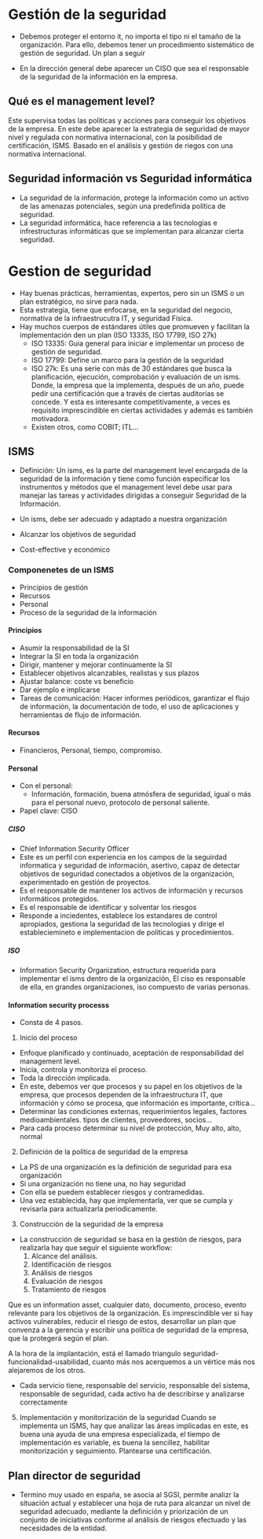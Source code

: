 # Gestión de la seguridad

- Debemos proteger el entorno it, no importa el tipo ni el tamaño de la organización. Para ello, debemos tener un procedimiento sistemático
de gestión de seguridad. Un plan a seguir

- En la dirección general debe aparecer un CISO que sea el responsable de la seguridad de la información en la empresa.

## Qué es el management level? 
Este supervisa todas las politicas y acciones para conseguir los objetivos de la empresa. En este debe aparecer la estrategia de seguridad
de mayor nivel y regulada con normativa internacional, con la posibilidad de certificación, ISMS. Basado en el análisis y gestión de riegos
con una normativa internacional.

## Seguridad información vs Seguridad informática
- La seguridad de la información, protege la información como un activo de las amenazas potenciales, según una predefinida política de seguridad.
- La seguridad informática, hace referencia a las tecnologías e infrestructuras informáticas que se implementan para alcanzar cierta seguridad.

# Gestion de seguridad
- Hay buenas prácticas, herramientas, expertos, pero sin un ISMS o un plan estratégico, no sirve para nada.
- Esta estrategia, tiene que enfocarse, en la seguridad del negocio, normativa de la infraestrucutra IT, y seguridad Física.
- Hay muchos cuerpos de estándares útiles que promueven y facilitan la implementación den un plan (ISO 13335, ISO 17799, ISO 27k)
  - ISO 13335: Guia general para iniciar e implementar un proceso de gestión de seguridad.
  - ISO 17799: Define un marco para la gestión de la seguridad
  - ISO 27k: Es una serie con más de 30 estándares que busca la planificación, ejecución, comprobación y evaluación de un isms. Donde, la empresa que la implementa, después de un año, puede pedir una certificación que a través de ciertas auditorías se concede. Y esta es interesante competitivamente, a veces es requisito imprescindible en ciertas actividades y además es también motivadora.
  - Existen otros, como COBIT; ITL...
  
## ISMS
- Definición:
Un isms, es la parte del management level encargada de la seguridad de la información y tiene como función especificar los instrumentos y 
métodos que el management level debe usar para manejar las tareas y actividades dirigidas a conseguir Seguridad de la Información.

- Un isms, debe ser adecuado y adaptado a nuestra organización
- Alcanzar los objetivos de seguridad
- Cost-effective y económico

### Componenetes de un ISMS
- Principios de gestión
- Recursos
- Personal
- Proceso de la seguridad de la información

#### Principios
- Asumir la responsabilidad de la SI
- Integrar la SI en toda la organización
- Dirigir, mantener y mejorar continuamente la SI
- Establecer objetivos alcanzables, realistas y sus plazos
- Ajustar balance: coste vs beneficio
- Dar ejemplo e implicarse
- Tareas de comunicación: Hacer informes periódicos, garantizar el flujo de información, la documentación de todo, el uso de aplicaciones 
y herramientas de flujo de información.

#### Recursos
- Financieros, Personal, tiempo, compromiso.

#### Personal
- Con el personal:
  - Información, formación, buena atmósfera de seguridad, igual o más para el personal nuevo, protocolo de personal saliente.
- Papel clave: CISO

##### CISO
- Chief Information Security Officer
- Este es un perfil con experiencia en los campos de la seguirdad informatica y seguridad de información, asertivo, capaz de detectar objetivos de seguridad conectados a objetivos de la organización, experimentado en gestión de proyectos.
- Es el responsable de mantener los activos de información y recursos informáticos protegidos.
- Es el responsable de identificar y solventar los riesgos
- Responde a inciedentes, establece los estandares de control apropiados, gestiona la seguridad de las tecnologias y dirige el estableciemineto e implementacion de políticas y procedimientos.

##### ISO
- Information Security Organization, estructura requerida para implementar el isms dentro de la organización, El ciso es responsable de ella, en grandes organizaciones, iso compuesto de varias personas.

#### Information security processs
- Consta de 4 pasos.
1. Inicio del proceso
  -  Enfoque planificado y continuado, aceptación de responsabilidad del management level.
  -  Inicia, controla y monitoriza el proceso.
  -  Toda la dirección implicada.  
  -  En este, debemos ver que procesos y su papel en los objetivos de la empresa, que procesos dependen de la infraestructura IT, que información y cómo se procesa, que información es importante,  crítica...
  -  Determinar las condiciones externas, requerimientos legales, factores medioambientales. tipos de clientes, proveedores, socios...
  -  Para cada proceso determinar su nivel de protección, Muy alto, alto, normal

2. Definición de la política de seguridad de la empresa
  - La PS de una organización es la definición de seguridad para esa organización
  - Si una organización no tiene una, no hay seguridad
  - Con ella se puedem establecer riesgos y contramedidas.
  - Una vez establecida, hay que implementarla, ver que se cumpla y revisarla para actualizarla periodicamente.
  
3. Construcción de la seguridad de la empresa
  - La construcción de seguridad se basa en la gestión de riesgos, para realizarla hay que seguir el siguiente workflow:
    1. Alcance del análisis.
    2. Identificación de riesgos
    3. Análisis de riesgos
    4. Evaluación de riesgos
    5. Tratamiento de riesgos
   
  Que es un information asset, cualquier dato, documento, proceso, evento relevante para los objetivos de la organización. Es imprescindible ver si hay activos vulnerables, reducir el riesgo de estos, desarrollar un plan que convenza a la gerencia y escribir una
política de seguridad de la empresa, que la protegerá según el plan.

A la hora de la implantación, está el llamado triangulo seguridad-funcionalidad-usabilidad, cuanto más nos acerquemos a un vértice más nos
alejaremos de los otros.

- Cada servicio tiene, responsable del servicio, responsable del sistema, responsable de seguridad, cada activo ha de describirse y analizarse correctamente

5. Implementación y monitorización de la seguridad 
Cuando se implementa un ISMS, hay que analizar las áreas implicadas en este, es buena una ayuda de una empresa especializada, el tiempo de
implementación es variable, es buena la sencillez, habilitar monitorización y seguimiento. Plantearse una certificación.

## Plan director de seguridad
- Termino muy usado en españa, se asocia al SGSI, permite analizr la situación actual y establecer una hoja de ruta para alcanzar un nivel de seguridad adecuado, mediante la definición y priorización de un conjunto de iniciativas conforme al análisis de riesgos efectuado y las necesidades de la entidad.





